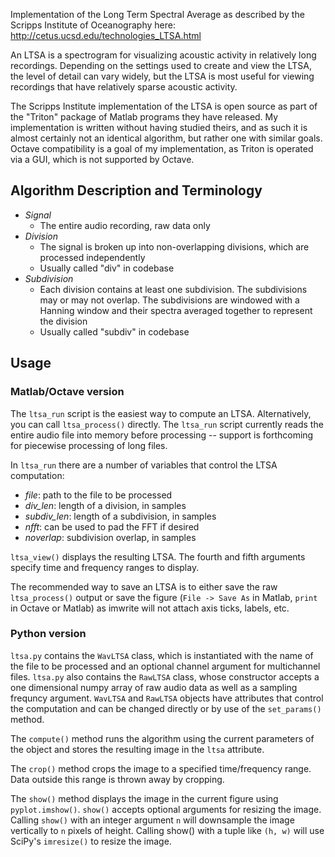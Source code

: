 Implementation of the Long Term Spectral Average as described by the Scripps Institute of Oceanography here: http://cetus.ucsd.edu/technologies_LTSA.html

An LTSA is a spectrogram for visualizing acoustic activity in relatively long recordings. Depending on the settings used to create and view the LTSA, the level of detail can vary widely, but the LTSA is most useful for viewing recordings that have relatively sparse acoustic activity. 

The Scripps Institute implementation of the LTSA is open source as part of the "Triton" package of Matlab programs they have released. My implementation is written without having studied theirs, and as such it is almost certainly not an identical algorithm, but rather one with similar goals. Octave compatibility is a goal of my implementation, as Triton is operated via a GUI, which is not supported by Octave. 

## Algorithm Description and Terminology

* _Signal_ 
    * The entire audio recording, raw data only
* _Division_ 
    * The signal is broken up into non-overlapping divisions, which are processed independently
    * Usually called "div" in codebase
* _Subdivision_
    * Each division contains at least one subdivision. The subdivisions may or may not overlap. The subdivisions are windowed with a Hanning window and their spectra averaged together to represent the division
    * Usually called "subdiv" in codebase

## Usage

### Matlab/Octave version

The `ltsa_run` script is the easiest way to compute an LTSA. Alternatively, you can call `ltsa_process()` directly. The `ltsa_run` script currently reads the entire audio file into memory before processing -- support is forthcoming for piecewise processing of long files. 

In `ltsa_run` there are a number of variables that control the LTSA computation:

* *file*: path to the file to be processed
* *div_len*: length of a division, in samples
* *subdiv_len*: length of a subdivision, in samples
* *nfft*: can be used to pad the FFT if desired
* *noverlap*: subdivision overlap, in samples

`ltsa_view()` displays the resulting LTSA. The fourth and fifth arguments specify time and frequency ranges to display.

The recommended way to save an LTSA is to either save the raw `ltsa_process()` output or save the figure (`File -> Save As` in Matlab, `print` in Octave or Matlab) as imwrite will not attach axis ticks, labels, etc.

### Python version

`ltsa.py` contains the `WavLTSA` class, which is instantiated with the name of the file to be processed and an optional channel argument for multichannel files. `ltsa.py` also contains the `RawLTSA` class, whose constructor accepts a one dimensional numpy array of raw audio data as well as a sampling frequncy argument. `WavLTSA` and `RawLTSA` objects have attributes that control the computation and can be changed directly or by use of the `set_params()` method. 

The `compute()` method runs the algorithm using the current parameters of the object and stores the resulting image in the `ltsa` attribute. 

The `crop()` method crops the image to a specified time/frequency range. Data outside this range is thrown away by cropping. 

The `show()` method displays the image in the current figure using `pyplot.imshow()`. `show()` accepts optional arguments for resizing the image. Calling `show()` with an integer argument `n` will downsample the image vertically to `n` pixels of height. Calling show() with a tuple like `(h, w)` will use SciPy's `imresize()` to resize the image. 
